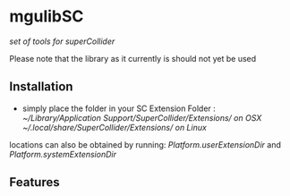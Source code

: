 # mgulibSC
_set of tools for superCollider_

Please note that the library as it currently is should not yet be used

## Installation

- simply place the folder in your SC Extension Folder :
_~/Library/Application Support/SuperCollider/Extensions/ on OSX_
_~/.local/share/SuperCollider/Extensions/ on Linux_

locations can also be obtained by running:
_Platform.userExtensionDir_ and
_Platform.systemExtensionDir_

## Features

